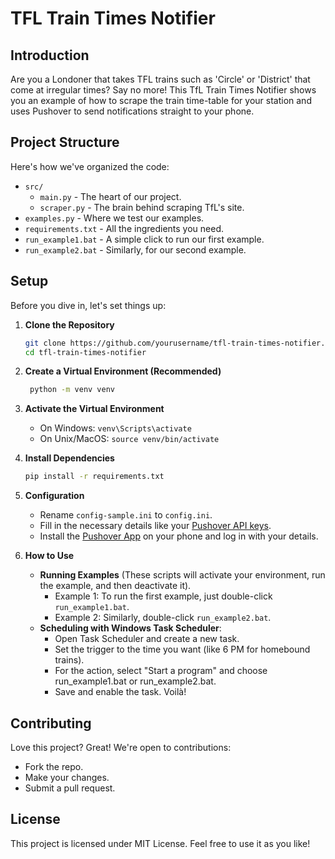 # TFL Train Times Notifier
## Introduction
Are you a Londoner that takes TFL trains such as 'Circle' or 'District' that come at irregular times? Say no more! This TfL Train Times Notifier shows you an example of how to scrape the train time-table for your station and uses Pushover to send notifications straight to your phone. 

## Project Structure
Here's how we've organized the code:
- `src/`
  - `main.py`       - The heart of our project.
  - `scraper.py`    - The brain behind scraping TfL's site.
- `examples.py`     - Where we test our examples.
- `requirements.txt` - All the ingredients you need.
- `run_example1.bat` - A simple click to run our first example.
- `run_example2.bat` - Similarly, for our second example.


## Setup
Before you dive in, let's set things up:

1. **Clone the Repository**
   ```bash
   git clone https://github.com/yourusername/tfl-train-times-notifier.git
   cd tfl-train-times-notifier
   ```
2. **Create a Virtual Environment (Recommended)**
   ```bash
    python -m venv venv
3. **Activate the Virtual Environment**
   - On Windows: ```venv\Scripts\activate```
    - On Unix/MacOS: ```source venv/bin/activate```
4. **Install Dependencies**
    ```bash
    pip install -r requirements.txt
    ```
5. **Configuration**
    - Rename ```config-sample.ini``` to ```config.ini```.
    - Fill in the necessary details like your [Pushover API keys](https://support.pushover.net/i175-how-to-get-a-pushover-api-or-pushover-application-token).
    - Install the [Pushover App](https://pushover.net/) on your phone and log in with your details.

6. **How to Use**
    - **Running Examples** (These scripts will activate your environment, run the example, and then deactivate it).
        - Example 1: To run the first example, just double-click ```run_example1.bat```.
        - Example 2: Similarly, double-click ```run_example2.bat```.
    - **Scheduling with Windows Task Scheduler**:
        - Open Task Scheduler and create a new task.
        - Set the trigger to the time you want (like 6 PM for homebound trains).
        - For the action, select "Start a program" and choose run_example1.bat or run_example2.bat.
        - Save and enable the task. Voilà!

## Contributing
Love this project? Great! We're open to contributions:
- Fork the repo.
- Make your changes.
- Submit a pull request.

## License
This project is licensed under MIT License. Feel free to use it as you like!